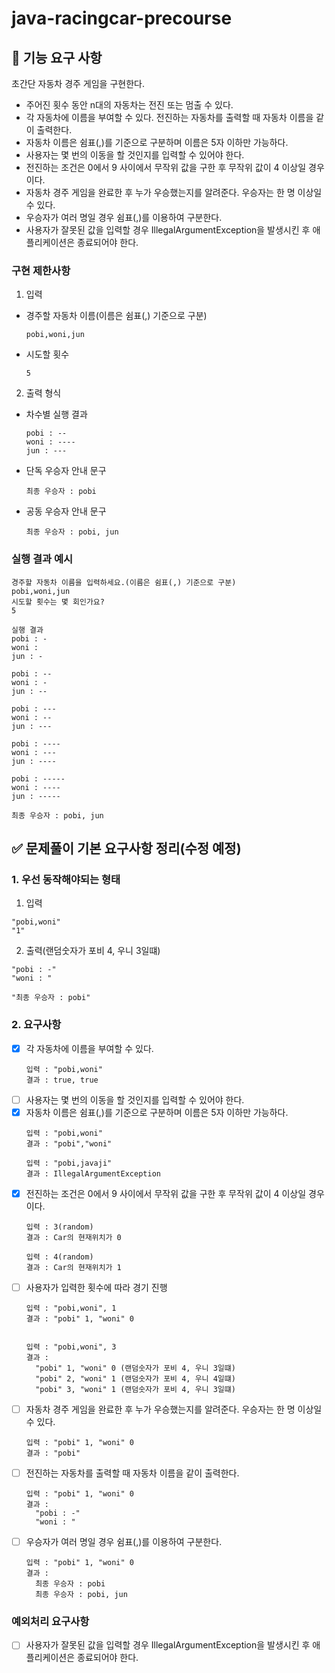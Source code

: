 # java-racingcar-precourse

## 🚀 기능 요구 사항

초간단 자동차 경주 게임을 구현한다.

- 주어진 횟수 동안 n대의 자동차는 전진 또는 멈출 수 있다.
- 각 자동차에 이름을 부여할 수 있다. 전진하는 자동차를 출력할 때 자동차 이름을 같이 출력한다.
- 자동차 이름은 쉼표(,)를 기준으로 구분하며 이름은 5자 이하만 가능하다.
- 사용자는 몇 번의 이동을 할 것인지를 입력할 수 있어야 한다.
- 전진하는 조건은 0에서 9 사이에서 무작위 값을 구한 후 무작위 값이 4 이상일 경우이다.
- 자동차 경주 게임을 완료한 후 누가 우승했는지를 알려준다. 우승자는 한 명 이상일 수 있다.
- 우승자가 여러 명일 경우 쉼표(,)를 이용하여 구분한다.
- 사용자가 잘못된 값을 입력할 경우 IllegalArgumentException을 발생시킨 후 애플리케이션은 종료되어야 한다.

### 구현 제한사항

1. 입력
- 경주할 자동차 이름(이름은 쉼표(,) 기준으로 구분)
    ~~~ 
    pobi,woni,jun
    ~~~
- 시도할 횟수
    ~~~
    5
    ~~~
2. 출력 형식
- 차수별 실행 결과
     ~~~
     pobi : --
     woni : ----
     jun : ---
     ~~~
- 단독 우승자 안내 문구
    ~~~
    최종 우승자 : pobi
    ~~~
- 공동 우승자 안내 문구
    ~~~
    최종 우승자 : pobi, jun
    ~~~

### 실행 결과 예시
~~~
경주할 자동차 이름을 입력하세요.(이름은 쉼표(,) 기준으로 구분)
pobi,woni,jun
시도할 횟수는 몇 회인가요?
5

실행 결과
pobi : -
woni : 
jun : -

pobi : --
woni : -
jun : --

pobi : ---
woni : --
jun : ---

pobi : ----
woni : ---
jun : ----

pobi : -----
woni : ----
jun : -----

최종 우승자 : pobi, jun
~~~

## ✅ 문제풀이 기본 요구사항 정리(수정 예정)

### 1. 우선 동작해야되는 형태
1. 입력
  ~~~
  "pobi,woni" 
  "1"
  ~~~
2. 출력(랜덤숫자가 포비 4, 우니 3일떄)
  ~~~
  "pobi : -" 
  "woni : "
  
  "최종 우승자 : pobi"
  ~~~

### 2. 요구사항 
- [x] 각 자동차에 이름을 부여할 수 있다.
  ~~~
  입력 : "pobi,woni"
  결과 : true, true
  ~~~
- [ ] 사용자는 몇 번의 이동을 할 것인지를 입력할 수 있어야 한다.
- [x] 자동차 이름은 쉼표(,)를 기준으로 구분하며 이름은 5자 이하만 가능하다.   
  ~~~
  입력 : "pobi,woni"
  결과 : "pobi","woni"
  
  입력 : "pobi,javaji"
  결과 : IllegalArgumentException
  ~~~
- [x] 전진하는 조건은 0에서 9 사이에서 무작위 값을 구한 후 무작위 값이 4 이상일 경우이다.
  ~~~
  입력 : 3(random)
  결과 : Car의 현재위치가 0

  입력 : 4(random)
  결과 : Car의 현재위치가 1
  ~~~
- [ ] 사용자가 입력한 횟수에 따라 경기 진행
  ~~~
  입력 : "pobi,woni", 1
  결과 : "pobi" 1, "woni" 0
  
  
  입력 : "pobi,woni", 3
  결과 : 
    "pobi" 1, "woni" 0 (랜덤숫자가 포비 4, 우니 3일떄) 
    "pobi" 2, "woni" 1 (랜덤숫자가 포비 4, 우니 4일떄)
    "pobi" 3, "woni" 1 (랜덤숫자가 포비 4, 우니 3일떄)
  ~~~
- [ ] 자동차 경주 게임을 완료한 후 누가 우승했는지를 알려준다. 우승자는 한 명 이상일 수 있다.
  ~~~
  입력 : "pobi" 1, "woni" 0
  결과 : "pobi"
  ~~~
- [ ] 전진하는 자동차를 출력할 때 자동차 이름을 같이 출력한다.
  ~~~
  입력 : "pobi" 1, "woni" 0
  결과 : 
    "pobi : -"
    "woni : "
  ~~~
- [ ] 우승자가 여러 명일 경우 쉼표(,)를 이용하여 구분한다.
  ~~~
  입력 : "pobi" 1, "woni" 0
  결과 :
    최종 우승자 : pobi 
    최종 우승자 : pobi, jun
  ~~~

### 예외처리 요구사항
- [ ] 사용자가 잘못된 값을 입력할 경우 IllegalArgumentException을 발생시킨 후 애플리케이션은 종료되어야 한다.